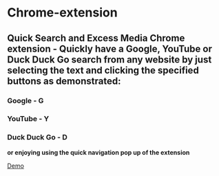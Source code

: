 # Chrome-extension
## Quick Search and Excess Media Chrome extension -  Quickly have a Google, YouTube or Duck Duck Go search from any website by just selecting the text and clicking the specified buttons as demonstrated: 
### Google - G 
### YouTube - Y 
### Duck Duck Go - D 

**or enjoying using the quick navigation pop up of the extension**


[Demo](https://chrome.google.com/webstore/detail/quick-search/cabmmocdabbmcjleikofkbgjlogbodpm)

